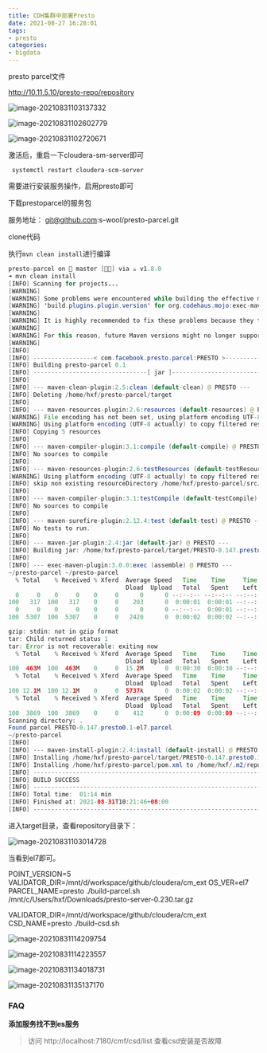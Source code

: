 ```yaml
---
title: CDH集群中部署Presto
date: 2021-08-27 16:28:01
tags:
- presto
categories: 
- bigdata
---
```


presto parcel文件

http://10.11.5.10/presto-repo/repository

<!--more-->

![image-20210831103137332](https://gitee.com/hxf88/imgrepo/raw/master/img/image-20210831103137332.png)

![image-20210831102602779](https://gitee.com/hxf88/imgrepo/raw/master/img/image-20210831102602779.png)

![image-20210831102720671](https://gitee.com/hxf88/imgrepo/raw/master/img/image-20210831102720671.png)

激活后，重启一下cloudera-sm-server即可

```
 systemctl restart cloudera-scm-server
```

需要进行安装服务操作，启用presto即可



下载prestoparcel的服务包

服务地址： git@github.com:s-wool/presto-parcel.git

clone代码

执行`mvn clean install`进行编译

```java
presto-parcel on  master [📝🤷‍] via ☕ v1.8.0
➜ mvn clean install
[INFO] Scanning for projects...
[WARNING]
[WARNING] Some problems were encountered while building the effective model for com.facebook.presto.parcel:PRESTO:jar:0.1
[WARNING] 'build.plugins.plugin.version' for org.codehaus.mojo:exec-maven-plugin is missing. @ line 15, column 15
[WARNING]
[WARNING] It is highly recommended to fix these problems because they threaten the stability of your build.
[WARNING]
[WARNING] For this reason, future Maven versions might no longer support building such malformed projects.
[WARNING]
[INFO]
[INFO] -----------------< com.facebook.presto.parcel:PRESTO >------------------
[INFO] Building presto-parcel 0.1
[INFO] --------------------------------[ jar ]---------------------------------
[INFO]
[INFO] --- maven-clean-plugin:2.5:clean (default-clean) @ PRESTO ---
[INFO] Deleting /home/hxf/presto-parcel/target
[INFO]
[INFO] --- maven-resources-plugin:2.6:resources (default-resources) @ PRESTO ---
[WARNING] File encoding has not been set, using platform encoding UTF-8, i.e. build is platform dependent!
[WARNING] Using platform encoding (UTF-8 actually) to copy filtered resources, i.e. build is platform dependent!
[INFO] Copying 5 resources
[INFO]
[INFO] --- maven-compiler-plugin:3.1:compile (default-compile) @ PRESTO ---
[INFO] No sources to compile
[INFO]
[INFO] --- maven-resources-plugin:2.6:testResources (default-testResources) @ PRESTO ---
[WARNING] Using platform encoding (UTF-8 actually) to copy filtered resources, i.e. build is platform dependent!
[INFO] skip non existing resourceDirectory /home/hxf/presto-parcel/src/test/resources
[INFO]
[INFO] --- maven-compiler-plugin:3.1:testCompile (default-testCompile) @ PRESTO ---
[INFO] No sources to compile
[INFO]
[INFO] --- maven-surefire-plugin:2.12.4:test (default-test) @ PRESTO ---
[INFO] No tests to run.
[INFO]
[INFO] --- maven-jar-plugin:2.4:jar (default-jar) @ PRESTO ---
[INFO] Building jar: /home/hxf/presto-parcel/target/PRESTO-0.147.presto0.1.jar
[INFO]
[INFO] --- exec-maven-plugin:3.0.0:exec (assemble) @ PRESTO ---
~/presto-parcel ~/presto-parcel
  % Total    % Received % Xferd  Average Speed   Time    Time     Time  Current
                                 Dload  Upload   Total   Spent    Left  Speed
  0     0    0     0    0     0      0      0 --:--:-- --:--:-- --:--:--     0
100   317  100   317    0     0    203      0  0:00:01  0:00:01 --:--:--   317
  0     0    0     0    0     0      0      0 --:--:--  0:00:01 --:--:--     0
100  5307  100  5307    0     0   2420      0  0:00:02  0:00:02 --:--:--  2420

gzip: stdin: not in gzip format
tar: Child returned status 1
tar: Error is not recoverable: exiting now
  % Total    % Received % Xferd  Average Speed   Time    Time     Time  Current
                                 Dload  Upload   Total   Spent    Left  Speed
100  463M  100  463M    0     0  15.2M      0  0:00:30  0:00:30 --:--:-- 15.5M
  % Total    % Received % Xferd  Average Speed   Time    Time     Time  Current
                                 Dload  Upload   Total   Spent    Left  Speed
100 12.1M  100 12.1M    0     0  5737k      0  0:00:02  0:00:02 --:--:-- 5738k
  % Total    % Received % Xferd  Average Speed   Time    Time     Time  Current
                                 Dload  Upload   Total   Spent    Left  Speed
100  3869  100  3869    0     0    412      0  0:00:09  0:00:09 --:--:--   928
Scanning directory: .
Found parcel PRESTO-0.147.presto0.1-el7.parcel
~/presto-parcel
[INFO]
[INFO] --- maven-install-plugin:2.4:install (default-install) @ PRESTO ---
[INFO] Installing /home/hxf/presto-parcel/target/PRESTO-0.147.presto0.1.jar to /home/hxf/.m2/repository/com/facebook/presto/parcel/PRESTO/0.1/PRESTO-0.1.jar
[INFO] Installing /home/hxf/presto-parcel/pom.xml to /home/hxf/.m2/repository/com/facebook/presto/parcel/PRESTO/0.1/PRESTO-0.1.pom
[INFO] ------------------------------------------------------------------------
[INFO] BUILD SUCCESS
[INFO] ------------------------------------------------------------------------
[INFO] Total time:  01:14 min
[INFO] Finished at: 2021-08-31T10:21:46+08:00
[INFO] ------------------------------------------------------------------------
```

进入target目录，查看repository目录下：

![image-20210831103014728](https://gitee.com/hxf88/imgrepo/raw/master/img/image-20210831103014728.png)

当看到el7即可。



POINT_VERSION=5 VALIDATOR_DIR=/mnt/d/workspace/github/cloudera/cm_ext OS_VER=el7 PARCEL_NAME=presto ./build-parcel.sh /mnt/c/Users/hxf/Downloads/presto-server-0.230.tar.gz

 VALIDATOR_DIR=/mnt/d/workspace/github/cloudera/cm_ext CSD_NAME=presto ./build-csd.sh

![image-20210831114209754](https://gitee.com/hxf88/imgrepo/raw/master/img/image-20210831114209754.png)

![image-20210831114223557](https://gitee.com/hxf88/imgrepo/raw/master/img/image-20210831114223557.png)

![image-20210831134018731](https://gitee.com/hxf88/imgrepo/raw/master/img/image-20210831134018731.png)

![image-20210831135137170](https://gitee.com/hxf88/imgrepo/raw/master/img/image-20210831135137170.png)

### FAQ

**添加服务找不到es服务**

> 访问 http://localhost:7180/cmf/csd/list 查看csd安装是否故障

